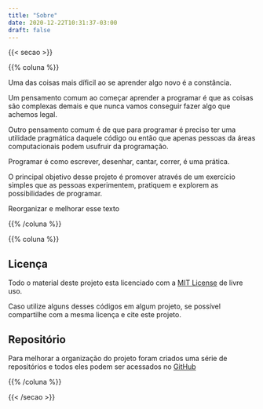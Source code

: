 ```yaml
---
title: "Sobre"
date: 2020-12-22T10:31:37-03:00
draft: false
---
```


{{< secao >}}

{{% coluna %}}
    
Uma das coisas mais díficil ao se aprender algo novo é a constância. 


Um pensamento comum ao começar aprender a programar é que as coisas são complexas demais e que nunca vamos conseguir fazer algo que achemos legal.

Outro pensamento comum é de que para programar é preciso ter uma utilidade pragmática daquele código ou então que apenas pessoas da áreas computacionais podem usufruir da programação.

Programar é como escrever, desenhar, cantar, correr, é uma prática.

O principal objetivo desse projeto é promover através de um exercício simples que as pessoas experimentem, pratiquem e explorem as possibilidades de programar.

Reorganizar e melhorar esse texto

{{% /coluna %}}

{{% coluna %}}
    
## Licença

Todo o material deste projeto esta licenciado com a [MIT License](https://github.com/1-100/1-100-Site/blob/main/LICENSE) de livre uso.

Caso utilize alguns desses códigos em algum projeto, se possível compartilhe com a mesma licença e cite este projeto.

## Repositório

Para melhorar a organização do projeto foram criados uma série de repositórios e todos eles podem ser acessados no [GitHub](Github.com/1-100/)


{{% /coluna %}}

{{< /secao >}}